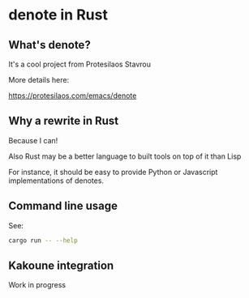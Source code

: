 # denote in Rust

## What's denote?

It's a cool project from Protesilaos Stavrou

More details here:

https://protesilaos.com/emacs/denote

## Why a rewrite in Rust

Because I can!

Also Rust may be a better language to built tools on top of it than Lisp

For instance, it should be easy to provide Python or Javascript implementations
of denotes.

## Command line usage

See:

```bash
cargo run -- --help
```

## Kakoune integration

Work in progress


